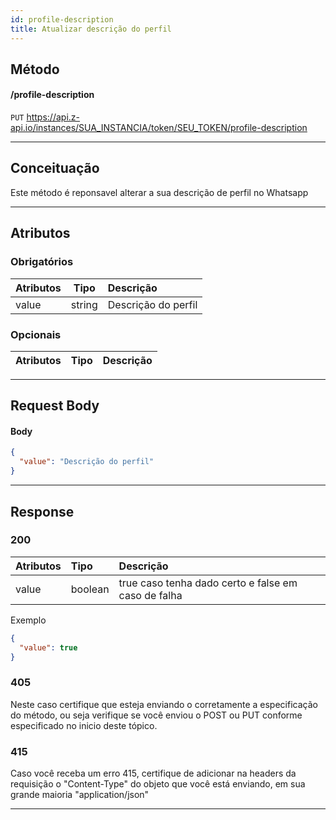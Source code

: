 ```yaml
---
id: profile-description
title: Atualizar descrição do perfil
---
```


## Método

#### /profile-description

`PUT` https://api.z-api.io/instances/SUA_INSTANCIA/token/SEU_TOKEN/profile-description

---

## Conceituação

Este método é reponsavel alterar a sua descrição de perfil no Whatsapp


---

## Atributos

### Obrigatórios

| Atributos  |  Tipo  | Descrição              |
| :--------- | :----: | :--------------------- |
|   value    | string |   Descrição do perfil  |

### Opcionais

| Atributos | Tipo | Descrição |
| :-------- | :--: | :-------- |

---

## Request Body

#### Body

```json
{
  "value": "Descrição do perfil"
}
```

---

## Response

### 200

| Atributos | Tipo    | Descrição                                           |
| :-------- | :------ | :-------------------------------------------------- |
| value     | boolean | true caso tenha dado certo e false em caso de falha |

Exemplo

```json
{
  "value": true
}
```

### 405

Neste caso certifique que esteja enviando o corretamente a especificação do método, ou seja verifique se você enviou o POST ou PUT conforme especificado no inicio deste tópico.

### 415

Caso você receba um erro 415, certifique de adicionar na headers da requisição o "Content-Type" do objeto que você está enviando, em sua grande maioria "application/json"

---
